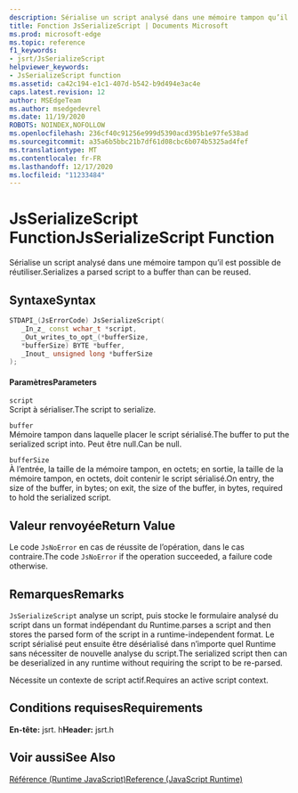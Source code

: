 ```yaml
---
description: Sérialise un script analysé dans une mémoire tampon qu’il est possible de réutiliser.
title: Fonction JsSerializeScript | Documents Microsoft
ms.prod: microsoft-edge
ms.topic: reference
f1_keywords:
- jsrt/JsSerializeScript
helpviewer_keywords:
- JsSerializeScript function
ms.assetid: ca42c194-e1c1-407d-b542-b9d494e3ac4e
caps.latest.revision: 12
author: MSEdgeTeam
ms.author: msedgedevrel
ms.date: 11/19/2020
ROBOTS: NOINDEX,NOFOLLOW
ms.openlocfilehash: 236cf40c91256e999d5390acd395b1e97fe538ad
ms.sourcegitcommit: a35a6b5bbc21b7df61d08cbc6b074b5325ad4fef
ms.translationtype: MT
ms.contentlocale: fr-FR
ms.lasthandoff: 12/17/2020
ms.locfileid: "11233484"
---
```

# <span data-ttu-id="dff20-103">JsSerializeScript Function</span><span class="sxs-lookup"><span data-stu-id="dff20-103">JsSerializeScript Function</span></span>

<span data-ttu-id="dff20-104">Sérialise un script analysé dans une mémoire tampon qu’il est possible de réutiliser.</span><span class="sxs-lookup"><span data-stu-id="dff20-104">Serializes a parsed script to a buffer than can be reused.</span></span>  
  
## <span data-ttu-id="dff20-105">Syntaxe</span><span class="sxs-lookup"><span data-stu-id="dff20-105">Syntax</span></span>  
  
```cpp  
STDAPI_(JsErrorCode) JsSerializeScript(  
   _In_z_ const wchar_t *script,  
   _Out_writes_to_opt_(*bufferSize,  
   *bufferSize) BYTE *buffer,  
   _Inout_ unsigned long *bufferSize  
);  
```  
  
#### <span data-ttu-id="dff20-106">Paramètres</span><span class="sxs-lookup"><span data-stu-id="dff20-106">Parameters</span></span>  
 `script`  
 <span data-ttu-id="dff20-107">Script à sérialiser.</span><span class="sxs-lookup"><span data-stu-id="dff20-107">The script to serialize.</span></span>  
  
 `buffer`  
 <span data-ttu-id="dff20-108">Mémoire tampon dans laquelle placer le script sérialisé.</span><span class="sxs-lookup"><span data-stu-id="dff20-108">The buffer to put the serialized script into.</span></span> <span data-ttu-id="dff20-109">Peut être null.</span><span class="sxs-lookup"><span data-stu-id="dff20-109">Can be null.</span></span>  
  
 `bufferSize`  
 <span data-ttu-id="dff20-110">À l’entrée, la taille de la mémoire tampon, en octets; en sortie, la taille de la mémoire tampon, en octets, doit contenir le script sérialisé.</span><span class="sxs-lookup"><span data-stu-id="dff20-110">On entry, the size of the buffer, in bytes; on exit, the size of the buffer, in bytes, required to hold the serialized script.</span></span>  
  
## <span data-ttu-id="dff20-111">Valeur renvoyée</span><span class="sxs-lookup"><span data-stu-id="dff20-111">Return Value</span></span>  
 <span data-ttu-id="dff20-112">Le code `JsNoError` en cas de réussite de l’opération, dans le cas contraire.</span><span class="sxs-lookup"><span data-stu-id="dff20-112">The code `JsNoError` if the operation succeeded, a failure code otherwise.</span></span>  
  
## <span data-ttu-id="dff20-113">Remarques</span><span class="sxs-lookup"><span data-stu-id="dff20-113">Remarks</span></span>  
 `JsSerializeScript` <span data-ttu-id="dff20-114">analyse un script, puis stocke le formulaire analysé du script dans un format indépendant du Runtime.</span><span class="sxs-lookup"><span data-stu-id="dff20-114">parses a script and then stores the parsed form of the script in a runtime-independent format.</span></span> <span data-ttu-id="dff20-115">Le script sérialisé peut ensuite être désérialisé dans n’importe quel Runtime sans nécessiter de nouvelle analyse du script.</span><span class="sxs-lookup"><span data-stu-id="dff20-115">The serialized script then can be deserialized in any runtime without requiring the script to be re-parsed.</span></span>  
  
 <span data-ttu-id="dff20-116">Nécessite un contexte de script actif.</span><span class="sxs-lookup"><span data-stu-id="dff20-116">Requires an active script context.</span></span>  
  
## <span data-ttu-id="dff20-117">Conditions requises</span><span class="sxs-lookup"><span data-stu-id="dff20-117">Requirements</span></span>  
 <span data-ttu-id="dff20-118">**En-tête:** jsrt. h</span><span class="sxs-lookup"><span data-stu-id="dff20-118">**Header:** jsrt.h</span></span>  
  
## <span data-ttu-id="dff20-119">Voir aussi</span><span class="sxs-lookup"><span data-stu-id="dff20-119">See Also</span></span>  
 [<span data-ttu-id="dff20-120">Référence (Runtime JavaScript)</span><span class="sxs-lookup"><span data-stu-id="dff20-120">Reference (JavaScript Runtime)</span></span>](../chakra-hosting/reference-javascript-runtime.md)
